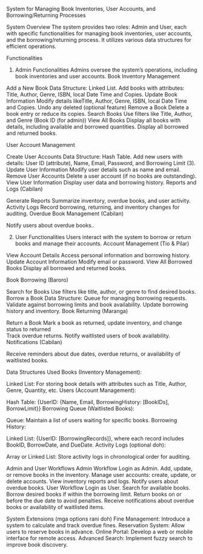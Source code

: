 System for Managing Book Inventories, User Accounts, and Borrowing/Returning Processes

System Overview
The system provides two roles: Admin and User, each with specific functionalities for managing book inventories, user accounts, and the borrowing/returning process. It utilizes various data structures for efficient operations.

Functionalities
1. Admin Functionalities
Admins oversee the system’s operations, including book inventories and user accounts.
Book Inventory Management


Add a New Book
Data Structure: Linked List. 
Add books with attributes: Title, Author, Genre, ISBN, local Date Time and Copies.
Update Book Information
Modify details likeTitle, Author, Genre, ISBN, local Date Time and Copies.
Undo any deleted  (optional feature)
Remove a Book
Delete a book entry or reduce its copies.
Search Books
Use filters like Title, Author, and Genre (Book ID (for admin))
View All Books
Display all books with details, including available and borrowed quantities.
Display all borrowed and returned books.

User Account Management


Create User Accounts
Data Structure: Hash Table.
Add new users with details: User ID (attribute), Name, Email, Password, and Borrowing Limit (3).
Update User Information 
Modify user details such as name and email. 
Remove User Accounts
Delete a user account (if no books are outstanding).
View User Information
Display user data and borrowing history.
Reports and Logs (Cabilan)


Generate Reports 
Summarize inventory, overdue books, and user activity.
Activity Logs
Record borrowing, returning, and inventory changes for auditing.
Overdue Book Management (Cabilan)


Notify users about overdue books..

2. User Functionalities 
Users interact with the system to borrow or return books and manage their accounts.
Account Management (Tio & Pilar) 


View Account Details 
Access personal information and borrowing history.
Update Account Information
Modify email or password.
View All Borrowed Books
Display all borrowed and returned books.


Book Borrowing (Baroro)


Search for Books
Use filters like title, author, or genre to find desired books.
Borrow a Book
Data Structure: Queue for managing borrowing requests.
Validate against borrowing limits and book availability.
Update borrowing history and inventory.
Book Returning (Maranga)


Return a Book
Mark a book as returned, update inventory, and change status to returned  
Track overdue returns.
Notify waitlisted users of book availability.
Notifications (Cabilan)


Receive reminders about due dates, overdue returns, or availability of waitlisted books.



Data Structures Used
Books (Inventory Management):


Linked List: For storing book details with attributes such as Title, Author, Genre, Quantity, etc.
Users (Account Management):


Hash Table: {UserID: {Name, Email, BorrowingHistory: [BookIDs], BorrowLimit}}
Borrowing Queue (Waitlisted Books):


Queue: Maintain a list of users waiting for specific books.
Borrowing History:


Linked List: {UserID: [BorrowingRecords]}, where each record includes BookID, BorrowDate, and DueDate.
Activity Logs (optional doh):


Array or Linked List: Store activity logs in chronological order for auditing.

Admin and User Workflows
Admin Workflow
Login as Admin.
Add, update, or remove books in the inventory.
Manage user accounts: create, update, or delete accounts.
View inventory reports and logs.
Notify users about overdue books.
User Workflow
Login as User.
Search for available books.
Borrow desired books if within the borrowing limit.
Return books on or before the due date to avoid penalties.
Receive notifications about overdue books or availability of waitlisted items.

System Extensions (mga options rani doh)
Fine Management: Introduce a system to calculate and track overdue fines.
Reservation System: Allow users to reserve books in advance.
Online Portal: Develop a web or mobile interface for remote access.
Advanced Search: Implement fuzzy search to improve book discovery.


